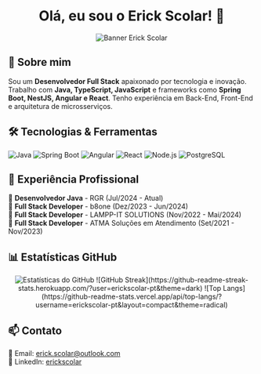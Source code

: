 <h1 align="center">Olá, eu sou o Erick Scolar! 🚀</h1>
<p align="center">
  <img src="https://github.com/erickscolar-pt/erickscolar-pt/raw/main/banner.png" alt="Banner Erick Scolar">
</p>

## 🚀 Sobre mim  
Sou um **Desenvolvedor Full Stack** apaixonado por tecnologia e inovação. Trabalho com **Java, TypeScript, JavaScript** e frameworks como **Spring Boot, NestJS, Angular e React**. Tenho experiência em Back-End, Front-End e arquitetura de microsserviços.

## 🛠️ Tecnologias & Ferramentas
![Java](https://img.shields.io/badge/Java-ED8B00?style=for-the-badge&logo=openjdk&logoColor=white)
![Spring Boot](https://img.shields.io/badge/Spring_Boot-6DB33F?style=for-the-badge&logo=spring&logoColor=white)
![Angular](https://img.shields.io/badge/Angular-DD0031?style=for-the-badge&logo=angular&logoColor=white)
![React](https://img.shields.io/badge/React-61DAFB?style=for-the-badge&logo=react&logoColor=black)
![Node.js](https://img.shields.io/badge/Node.js-339933?style=for-the-badge&logo=nodedotjs&logoColor=white)
![PostgreSQL](https://img.shields.io/badge/PostgreSQL-316192?style=for-the-badge&logo=postgresql&logoColor=white)

## 💼 Experiência Profissional
🔹 **Desenvolvedor Java** - RGR (Jul/2024 - Atual)  
🔹 **Full Stack Developer** - b8one (Dez/2023 - Jun/2024)  
🔹 **Full Stack Developer** - LAMPP-IT SOLUTIONS (Nov/2022 - Mai/2024)  
🔹 **Full Stack Developer** - ATMA Soluções em Atendimento (Set/2021 - Nov/2023)  

## 📊 Estatísticas GitHub
<p align="center">
  <img src="https://github-readme-stats.vercel.app/api?username=erickscolar-pt&show_icons=true&theme=radical" alt="Estatísticas do GitHub">
  ![GitHub Streak](https://github-readme-streak-stats.herokuapp.com/?user=erickscolar-pt&theme=dark)
  ![Top Langs](https://github-readme-stats.vercel.app/api/top-langs/?username=erickscolar-pt&layout=compact&theme=radical)
</p>

## 📫 Contato
📩 Email: [erick.scolar@outlook.com](mailto:erick.scolar@outlook.com)  
🔗 LinkedIn: [erickscolar](https://www.linkedin.com/in/erickscolar/)  
